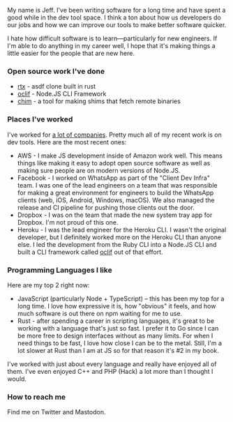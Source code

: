 My name is Jeff. I've been writing software for a long time and have spent a good while in the dev tool space. I think a ton about how us developers do our jobs and how we can improve our tools to make better software quicker.

I hate how difficult software is to learn—particularly for new engineers. If I'm able to do anything in my career well, I hope that it's making things a little easier for the people that are new here.

### Open source work I've done

* [rtx](https://github.com/jdxcode/rtx) - asdf clone built in rust
* [oclif](https://github.com/oclif/oclif) - Node.JS CLI Framework
* [chim](https://github.com/jdxcode/chim) - a tool for making shims that fetch remote binaries

### Places I've worked

I've worked for [a lot of companies](https://www.linkedin.com/in/jdxcode/). Pretty much all of my recent work is on dev tools. Here are the most recent ones:

* AWS - I make JS development inside of Amazon work well. This means things like making it easy to adopt open source software as well as making sure people are on modern versions of Node.JS.
* Facebook - I worked on WhatsApp as part of the "Client Dev Infra" team. I was one of the lead engineers on a team that was responsible for making a great environment for engineers to build the WhatsApp clients (web, iOS, Android, Windows, macOS). We also managed the release and CI pipeline for pushing those clients out the door.
* Dropbox - I was on the team that made the new system tray app for Dropbox. I'm not proud of this one.
* Heroku - I was the lead engineer for the Heroku CLI. I wasn't the original developer, but I definitely worked more on the Heroku CLI than anyone else. I led the development from the Ruby CLI into a Node.JS CLI and built a CLI framework called [oclif](https://github.com/oclif/oclif) out of that effort.

### Programming Languages I like

Here are my top 2 right now:

* JavaScript (particularly Node + TypeScript) – this has been my top for a long time. I love how expressive it is, how "obvious" it feels, and how much software is out there on npm waiting for me to use.
* Rust - after spending a career in scripting languages, it's great to be working with a language that's just so fast. I prefer it to Go since I can be more free to design interfaces without as many limits. For when I need things to be fast, I love how close I can be to the metal. Still, I'm a lot slower at Rust than I am at JS so for that reason it's #2 in my book.

I've worked with just about every language and really have enjoyed all of them. I've even enjoyed C++ and PHP (Hack) a lot more than I thought I would.

### How to reach me

Find me on Twitter and Mastodon.
